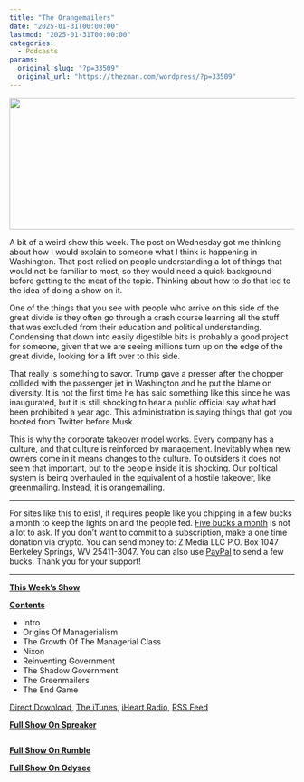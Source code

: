 ```yaml
---
title: "The Orangemailers"
date: "2025-01-31T00:00:00"
lastmod: "2025-01-31T00:00:00"
categories:
  - Podcasts
params:
  original_slug: "?p=33509"
  original_url: "https://thezman.com/wordpress/?p=33509"
---
```


[<img
src="http://thezman.com/wordpress/wp-content/uploads/2018/01/Power-Hour.png"
decoding="async" width="600" height="233" />](http://thezman.com/wordpress/wp-content/uploads/2018/01/Power-Hour.png)

A bit of a weird show this week. The post on Wednesday got me thinking
about how I would explain to someone what I think is happening in
Washington. That post relied on people understanding a lot of things
that would not be familiar to most, so they would need a quick
background before getting to the meat of the topic. Thinking about how
to do that led to the idea of doing a show on it.

One of the things that you see with people who arrive on this side of
the great divide is they often go through a crash course learning all
the stuff that was excluded from their education and political
understanding. Condensing that down into easily digestible bits is
probably a good project for someone, given that we are seeing millions
turn up on the edge of the great divide, looking for a lift over to this
side.

That really is something to savor. Trump gave a presser after the
chopper collided with the passenger jet in Washington and he put the
blame on diversity. It is not the first time he has said something like
this since he was inaugurated, but it is still shocking to hear a public
official say what had been prohibited a year ago. This administration is
saying things that got you booted from Twitter before Musk.

This is why the corporate takeover model works. Every company has a
culture, and that culture is reinforced by management. Inevitably when
new owners come in it means changes to the culture. To outsiders it does
not seem that important, but to the people inside it is shocking. Our
political system is being overhauled in the equivalent of a hostile
takeover, like greenmailing. Instead, it is orangemailing.

------------------------------------------------------------------------

For sites like this to exist, it requires people like you chipping in a
few bucks a month to keep the lights on and the people fed.
<a href="https://www.subscribestar.com/the-z-blog"
rel="noopener noreferrer" target="_blank">Five bucks a month</a> is not
a lot to ask. If you don’t want to commit to a subscription, make a one
time donation via crypto. You can send money to: Z Media LLC P.O. Box
1047 Berkeley Springs, WV 25411-3047. You can also use <a
href="https://www.paypal.com/cgi-bin/webscr?cmd=_s-xclick&amp;hosted_button_id=UDAS2Q8JYA6CN&amp;source=url"
rel="noopener noreferrer" target="_blank">PayPal</a> to send a few
bucks. Thank you for your support!

------------------------------------------------------------------------

**<u>This Week’s Show</u>**

**<u>Contents</u>**

-   Intro
-   Origins Of Managerialism
-   The Growth Of The Managerial Class
-   Nixon
-   Reinventing Government
-   The Shadow Government
-   The Greenmailers
-   The End Game

<a href="https://api.spreaker.com/v2/episodes/64062674/download.mp3"
rel="noopener" target="_blank">Direct Download,</a> <a
href="https://itunes.apple.com/us/podcast/the-z-blog-power-hour/id1262799640?mt=2"
rel="noopener noreferrer" target="_blank">The iTunes</a>,
<a href="https://www.iheart.com/podcast/the-z-blog-power-hour-29246491/"
rel="noopener noreferrer" target="_blank">iHeart Radio,</a>
<a href="https://www.spreaker.com/show/2589657/episodes/feed"
rel="noopener noreferrer" target="_blank">RSS Feed</a>

**<u>Full Show On Spreaker</u>**

<span class="mce_SELRES_start" mce-type="bookmark"
style="display: inline-block; width: 0px; overflow: hidden; line-height: 0;">﻿</span>

**<u>Full Show On Rumble</u>**

<span class="mce_SELRES_start" mce-type="bookmark"
style="display: inline-block; width: 0px; overflow: hidden; line-height: 0;">﻿</span>  
**<u>Full Show On Odysee</u>**

<span class="mce_SELRES_start" mce-type="bookmark"
style="display: inline-block; width: 0px; overflow: hidden; line-height: 0;">﻿</span>

 
